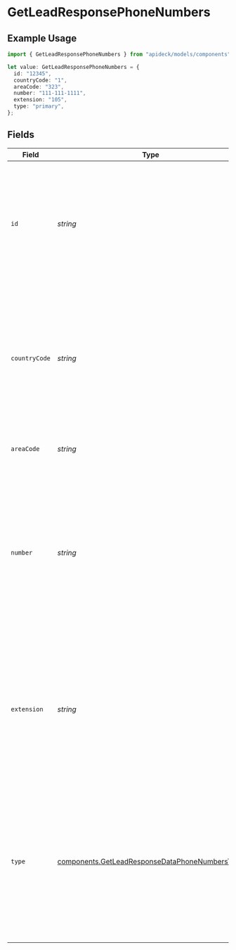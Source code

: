 # GetLeadResponsePhoneNumbers

## Example Usage

```typescript
import { GetLeadResponsePhoneNumbers } from "apideck/models/components";

let value: GetLeadResponsePhoneNumbers = {
  id: "12345",
  countryCode: "1",
  areaCode: "323",
  number: "111-111-1111",
  extension: "105",
  type: "primary",
};
```

## Fields

| Field                                                                                                                                                                                                                                               | Type                                                                                                                                                                                                                                                | Required                                                                                                                                                                                                                                            | Description                                                                                                                                                                                                                                         | Example                                                                                                                                                                                                                                             |
| --------------------------------------------------------------------------------------------------------------------------------------------------------------------------------------------------------------------------------------------------- | --------------------------------------------------------------------------------------------------------------------------------------------------------------------------------------------------------------------------------------------------- | --------------------------------------------------------------------------------------------------------------------------------------------------------------------------------------------------------------------------------------------------- | --------------------------------------------------------------------------------------------------------------------------------------------------------------------------------------------------------------------------------------------------- | --------------------------------------------------------------------------------------------------------------------------------------------------------------------------------------------------------------------------------------------------- |
| `id`                                                                                                                                                                                                                                                | *string*                                                                                                                                                                                                                                            | :heavy_minus_sign:                                                                                                                                                                                                                                  | A unique identifier for each phone number associated with the lead. This ID is used internally to manage and reference specific phone numbers within the CRM system.                                                                                | 12345                                                                                                                                                                                                                                               |
| `countryCode`                                                                                                                                                                                                                                       | *string*                                                                                                                                                                                                                                            | :heavy_minus_sign:                                                                                                                                                                                                                                  | The international dialing code for the lead's phone number, such as '+1' for the United States. This code is crucial for ensuring the correct formatting and dialing of international phone numbers.                                                | 1                                                                                                                                                                                                                                                   |
| `areaCode`                                                                                                                                                                                                                                          | *string*                                                                                                                                                                                                                                            | :heavy_minus_sign:                                                                                                                                                                                                                                  | The area code of the phone number, e.g. 323                                                                                                                                                                                                         | 323                                                                                                                                                                                                                                                 |
| `number`                                                                                                                                                                                                                                            | *string*                                                                                                                                                                                                                                            | :heavy_check_mark:                                                                                                                                                                                                                                  | The complete phone number associated with the lead, excluding the area code. This is a mandatory field and is typically formatted as a string of digits without spaces or special characters. It is crucial for direct communication with the lead. | 111-111-1111                                                                                                                                                                                                                                        |
| `extension`                                                                                                                                                                                                                                         | *string*                                                                                                                                                                                                                                            | :heavy_minus_sign:                                                                                                                                                                                                                                  | The extension number for the lead's phone, if applicable. This is an optional field and is used to direct calls to a specific department or individual within an organization. It is typically a short string of digits.                            | 105                                                                                                                                                                                                                                                 |
| `type`                                                                                                                                                                                                                                              | [components.GetLeadResponseDataPhoneNumbersType](../../models/components/getleadresponsedataphonenumberstype.md)                                                                                                                                    | :heavy_minus_sign:                                                                                                                                                                                                                                  | The classification of the phone number, indicating its purpose such as 'mobile', 'home', or 'work'. This optional field helps in identifying the context in which the number should be used for contacting the lead.                                | primary                                                                                                                                                                                                                                             |